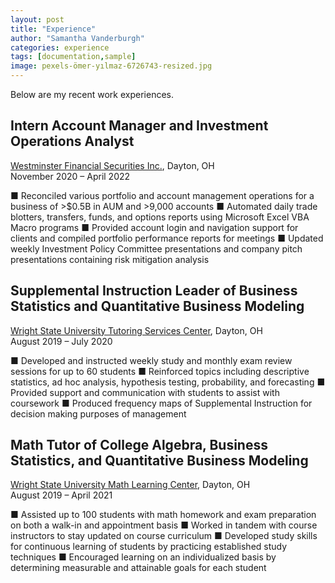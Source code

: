 ```yaml
---
layout: post
title: "Experience"
author: "Samantha Vanderburgh"
categories: experience
tags: [documentation,sample]
image: pexels-ömer-yılmaz-6726743-resized.jpg
---
```


Below are my recent work experiences.

## Intern Account Manager and Investment Operations Analyst
[Westminster Financial Securities Inc.](https://www.westminsterfinancial.com/), Dayton, OH <br>
November 2020 – April 2022 <br>

■ Reconciled various portfolio and account management operations for a business of >$0.5B in AUM and >9,000 accounts
■ Automated daily trade blotters, transfers, funds, and options reports using Microsoft Excel VBA Macro programs
■ Provided account login and navigation support for clients and compiled portfolio performance reports for meetings
■ Updated weekly Investment Policy Committee presentations and company pitch presentations containing risk mitigation analysis

## Supplemental Instruction Leader of Business Statistics and Quantitative Business Modeling
[Wright State University Tutoring Services Center](https://www.wright.edu/student-success/academic-support/tutoring-services), Dayton, OH <br>
August 2019 – July 2020 <br>

■ Developed and instructed weekly study and monthly exam review sessions for up to 60 students
■ Reinforced topics including descriptive statistics, ad hoc analysis, hypothesis testing, probability, and forecasting
■ Provided support and communication with students to assist with coursework
■ Produced frequency maps of Supplemental Instruction for decision making purposes of management

## Math Tutor of College Algebra, Business Statistics, and Quantitative Business Modeling
[Wright State University Math Learning Center](https://www.wright.edu/student-success/academic-support/math-learning-center), Dayton, OH <br>
August 2019 – April 2021 <br>

■ Assisted up to 100 students with math homework and exam preparation on both a walk-in and appointment basis
■ Worked in tandem with course instructors to stay updated on course curriculum
■ Developed study skills for continuous learning of students by practicing established study techniques
■ Encouraged learning on an individualized basis by determining measurable and attainable goals for each student
